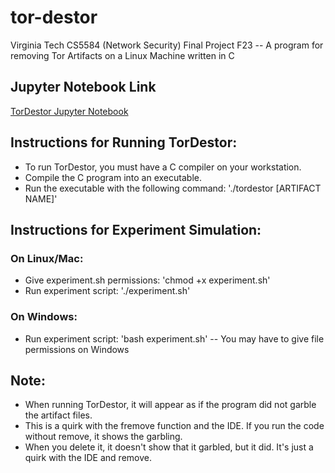 # tor-destor
Virginia Tech CS5584 (Network Security) Final Project F23 -- A program for removing Tor Artifacts on a Linux Machine written in C

## Jupyter Notebook Link
[TorDestor Jupyter Notebook](https://deepnote.com/workspace/virginia-tech-4b73-c437da22-c3a2-4bf8-b4ac-c9a2319a40de/project/CS5584-NetSec-4baccb8d-c32e-49a3-9a95-939b2655f7ab/notebook/TorDestor-da48014121b44ee1b10100ddf943849a)

## Instructions for Running TorDestor:
* To run TorDestor, you must have a C compiler on your workstation.
* Compile the C program into an executable.
* Run the executable with the following command: './tordestor [ARTIFACT NAME]'

## Instructions for Experiment Simulation:
### On Linux/Mac: 
* Give experiment.sh permissions: 'chmod +x experiment.sh'
* Run experiment script: './experiment.sh'
### On Windows:
* Run experiment script: 'bash experiment.sh' -- You may have to give file permissions on Windows

## Note:
* When running TorDestor, it will appear as if the program did not garble the artifact files.
* This is a quirk with the fremove function and the IDE. If you run the code without remove, it shows the garbling.
* When you delete it, it doesn't show that it garbled, but it did. It's just a quirk with the IDE and remove.
